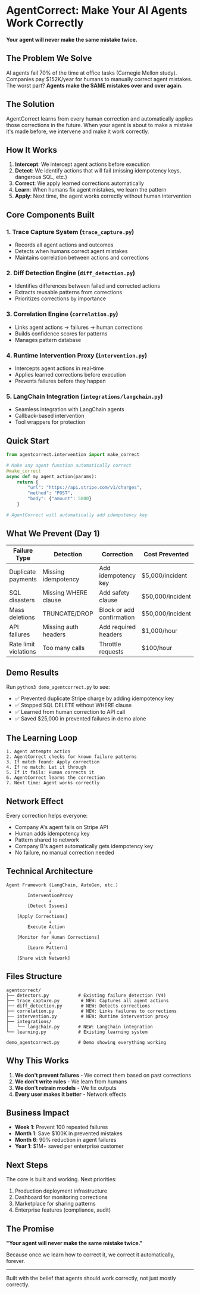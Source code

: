 # AgentCorrect: Make Your AI Agents Work Correctly

**Your agent will never make the same mistake twice.**

## The Problem We Solve

AI agents fail 70% of the time at office tasks (Carnegie Mellon study). Companies pay $152K/year for humans to manually correct agent mistakes. The worst part? **Agents make the SAME mistakes over and over again.**

## The Solution

AgentCorrect learns from every human correction and automatically applies those corrections in the future. When your agent is about to make a mistake it's made before, we intervene and make it work correctly.

## How It Works

1. **Intercept**: We intercept agent actions before execution
2. **Detect**: We identify actions that will fail (missing idempotency keys, dangerous SQL, etc.)
3. **Correct**: We apply learned corrections automatically
4. **Learn**: When humans fix agent mistakes, we learn the pattern
5. **Apply**: Next time, the agent works correctly without human intervention

## Core Components Built

### 1. Trace Capture System (`trace_capture.py`)
- Records all agent actions and outcomes
- Detects when humans correct agent mistakes
- Maintains correlation between actions and corrections

### 2. Diff Detection Engine (`diff_detection.py`)
- Identifies differences between failed and corrected actions
- Extracts reusable patterns from corrections
- Prioritizes corrections by importance

### 3. Correlation Engine (`correlation.py`)
- Links agent actions → failures → human corrections
- Builds confidence scores for patterns
- Manages pattern database

### 4. Runtime Intervention Proxy (`intervention.py`)
- Intercepts agent actions in real-time
- Applies learned corrections before execution
- Prevents failures before they happen

### 5. LangChain Integration (`integrations/langchain.py`)
- Seamless integration with LangChain agents
- Callback-based intervention
- Tool wrappers for protection

## Quick Start

```python
from agentcorrect.intervention import make_correct

# Make any agent function automatically correct
@make_correct
async def my_agent_action(params):
    return {
        "url": "https://api.stripe.com/v1/charges",
        "method": "POST",
        "body": {"amount": 5000}
    }

# AgentCorrect will automatically add idempotency key
```

## What We Prevent (Day 1)

| Failure Type | Detection | Correction | Cost Prevented |
|-------------|-----------|------------|----------------|
| Duplicate payments | Missing idempotency | Add idempotency key | $5,000/incident |
| SQL disasters | Missing WHERE clause | Add safety clause | $50,000/incident |
| Mass deletions | TRUNCATE/DROP | Block or add confirmation | $50,000/incident |
| API failures | Missing auth headers | Add required headers | $1,000/hour |
| Rate limit violations | Too many calls | Throttle requests | $100/hour |

## Demo Results

Run `python3 demo_agentcorrect.py` to see:

- ✅ Prevented duplicate Stripe charge by adding idempotency key
- ✅ Stopped SQL DELETE without WHERE clause
- ✅ Learned from human correction to API call
- ✅ Saved $25,000 in prevented failures in demo alone

## The Learning Loop

```
1. Agent attempts action
2. AgentCorrect checks for known failure patterns
3. If match found: Apply correction
4. If no match: Let it through
5. If it fails: Human corrects it
6. AgentCorrect learns the correction
7. Next time: Agent works correctly
```

## Network Effect

Every correction helps everyone:
- Company A's agent fails on Stripe API
- Human adds idempotency key
- Pattern shared to network
- Company B's agent automatically gets idempotency key
- No failure, no manual correction needed

## Technical Architecture

```
Agent Framework (LangChain, AutoGen, etc.)
                ↓
        InterventionProxy
                ↓
        [Detect Issues]
                ↓
    [Apply Corrections]
                ↓
        Execute Action
                ↓
    [Monitor for Human Corrections]
                ↓
        [Learn Pattern]
                ↓
    [Share with Network]
```

## Files Structure

```
agentcorrect/
├── detectors.py           # Existing failure detection (V4)
├── trace_capture.py        # NEW: Captures all agent actions
├── diff_detection.py       # NEW: Detects corrections
├── correlation.py          # NEW: Links failures to corrections  
├── intervention.py         # NEW: Runtime intervention proxy
├── integrations/
│   └── langchain.py       # NEW: LangChain integration
└── learning.py            # Existing learning system

demo_agentcorrect.py       # Demo showing everything working
```

## Why This Works

1. **We don't prevent failures** - We correct them based on past corrections
2. **We don't write rules** - We learn from humans
3. **We don't retrain models** - We fix outputs
4. **Every user makes it better** - Network effects

## Business Impact

- **Week 1**: Prevent 100 repeated failures
- **Month 1**: Save $100K in prevented mistakes
- **Month 6**: 90% reduction in agent failures
- **Year 1**: $1M+ saved per enterprise customer

## Next Steps

The core is built and working. Next priorities:
1. Production deployment infrastructure
2. Dashboard for monitoring corrections
3. Marketplace for sharing patterns
4. Enterprise features (compliance, audit)

## The Promise

**"Your agent will never make the same mistake twice."**

Because once we learn how to correct it, we correct it automatically, forever.

---

Built with the belief that agents should work correctly, not just mostly correctly.